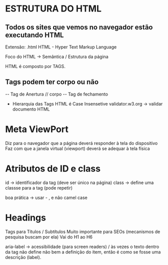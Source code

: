 # ESTRUTURA DO HTML

## Todos os sites que vemos no navegador estão executando HTML

Extensão: .html
HTML - Hyper Text Markup Language

Foco do HTML -> Semântica / Estrutura da página

HTML é composto por TAGS.

## Tags podem ter corpo ou não

<tag atributo="valor1 valor2"> -- Tag de Anertura
  // corpo
  <tagsemcorpo />
</tag> -- Tag de fechamento

* Hierarquia das Tags
HTML é Case Insensetive
validator.w3.org -> validar documento HTML




# Meta ViewPort
Diz para o navegador que a página deverá responder à tela do dispositivo
Faz com que a janela virtual (viewport) deverá se adequar à tela física




# Atributos de ID e class
id -> identificador da tag (deve ser único na página)
class -> define uma classse para a tag (pode repetir)

boa prática -> usar - , e não camel case





# Headings
Tags para Títulos / Subtítulos
Muito importante para SEOs (mecanismos de pesquisa buscam por ela)
Vai do H1 ao H6

aria-label -> acessibilidade (para screen readers) / às vezes o texto
dentro da tag não define não bem a definição do item, então é como
se fosse uma descrição (label).